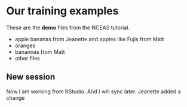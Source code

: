 # Our training examples

These are the **demo** files from the NCEAS tutorial.

- apple bananas from Jeanette and apples like Fujis from Matt
- oranges
- banannas from Matt
- other files

## New session

Now I am working from RStudio.  And I will sync later.
Jeanette added a change
